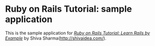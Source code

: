 # Ruby on Rails Tutorial: sample application

This is the sample application for
[*Ruby on Rails Tutorial: Learn Rails by Example*](http://railstutorial.org/)
by Shiva Sharma(http://shivaidea.com/).